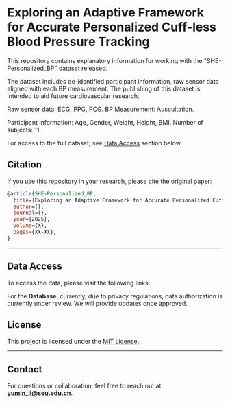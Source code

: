# Exploring an Adaptive Framework for Accurate Personalized Cuff-less Blood Pressure Tracking

This repository contains explanatory information for working with the "SHE-Personalized_BP" dataset released.

The dataset includes de-identified participant information, raw sensor data aligned with each BP measurement. The publishing of this dataset is intended to aid future cardiovascular research.

Raw sensor data: ECG, PPG, PCG. BP Measurement: Auscultation. 

Participant information: Age, Gender, Weight, Height, BMI. Number of subjects: 11.

For access to the full dataset, see [Data Access](#data-access) section below.

## Citation

If you use this repository in your research, please cite the original paper:

```bibtex
@article{SHE-Personalized_BP,
  title={Exploring an Adaptive Framework for Accurate Personalized Cuff-less Blood Pressure Tracking},
  author={},
  journal={},
  year={2025},
  volume={X},
  pages={XX-XX},
}
```

---

## Data Access  
To access the data, please visit the following links:

For the **Database**, currently, due to privacy regulations, data authorization is currently under review. We will provide updates once approved.
<!--The preprocessed feature set is available, while the raw data is being updated. you will need to sign the License Agreement file (SHE-Personalized_BP.pdf) and send the signed copy to **yumin_li@seu.edu.cn**. -->


## License
This project is licensed under the [MIT License](LICENSE).

---

## Contact
For questions or collaboration, feel free to reach out at **yumin_li@seu.edu.cn**.
